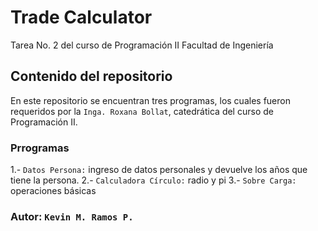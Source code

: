 # Trade Calculator 
Tarea No. 2 del curso de Programación II 
Facultad de Ingeniería

## Contenido del repositorio 
En este repositorio se encuentran tres programas, los cuales fueron requeridos por la 
`Inga. Roxana Bollat`, catedrática del curso de Programación II.

### Prrogramas 
1.- `Datos Persona:` ingreso de datos personales y devuelve los años que tiene la persona.
2.- `Calculadora Círculo:` radio y pi
3.- `Sobre Carga:` operaciones básicas

### Autor: `Kevin M. Ramos P.`